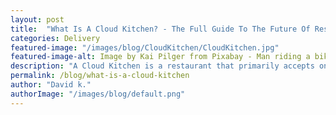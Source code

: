 ```yaml
---
layout: post
title:  "What Is A Cloud Kitchen? - The Full Guide To The Future Of Restaurant Delivery"
categories: Delivery
featured-image: "/images/blog/CloudKitchen/CloudKitchen.jpg"
featured-image-alt: Image by Kai Pilger from Pixabay - Man riding a bike
description: "A Cloud Kitchen is a restaurant that primarily accepts online and phone orders. They do not offer dine-in facilities and take advantage of cheaper premises outside the city center. They are also referred to as Dark, Shadow, Ghost, and Virtual Kitchens."
permalink: /blog/what-is-a-cloud-kitchen
author: "David k."
authorImage: "/images/blog/default.png"
---
```


<!-- <p>A Cloud Kitchen is a restaurant specifically set up to take advantage of the popularity of on demand services. Supplying their customers indirectly through online ordering apps and websites. Typically the premises are located within the delivery range of a large city, but outside the most expensive high traffic areas. This greatly reduces cost and can provide a more efficient space for creating great food. </p>

<br>
<h2>Benefits of delivery only</h2>
<br>

<p>A Cloud Kitchen should be seen as an opportunity to create a highly specialised and focused production of fresh takeaway meals. The only goal is to create food, the additional management of the front of house tasks are gone, along with staff, customers, and cleaning.</p>

<p>The kitchen is the new production line, and you can have a larger kitchen to accommodate more demand. Your chefs are in a nicer kitchen and great working environment. Order appears in their lane, and they directly pass the product to the delivery driver. The delivery is the only focus of the chef and the output can be much faster than a dual use kitchen providing in house meals as a priority.</p>

<br>
<img src="/images/blog/CloudKitchen/deliveryFood.jpg" alt="Food Delivery Truck" width="100%"/>
Photo by Caleb Oquendo from Pexels
<br>
<br>

<p>Beyond the concept of a fusion or hybrid restaurant, generally one cuisine is specialised and the front of house themed to suit that style. The front of house for a Cloud Kitchen is its online presence, this opens the possibility to provide multiple different brands on each of the online ordering apps.  For example, your company - “Killer Kitchens” has both “Killer Kitchens - Indian” and “Killer Kitchens - Chinese” as options on the app. Allowing you to cover a larger portion of the delivery market in that given area.</p>

<p>Flexibility, you have much more room to make changes to your menu, branding and processes. As all of your customer visible branding will be online it's as simple as updating, copy, and images. You may have spent thousands to re-theme your storefront before with little results, now you can iterate and even adapt based on feedback. Maybe even following the concept of A/B testing and really fine tuning what your customers react to best.</p>

<br>
<h2>Variations of Cloud Kitchens</h2>
<br>

<p>The term Cloud Kitchen may well be fairly new but the concept has been around for a long time. Pizza delivery is a very common use of the Cloud Kitchen model, Dominos have the concept perfected now and are at a scale where they can cut out the middle men online ordering services with their own apps and websites.</p>

<br>
<h4>Independant</h4>

<p>A single brand using one kitchen to provide orders around a single cuisine. They provide delivery only and do not have a front of house. The method of delivery is irrelevant, they can either use self delivery or an aggregator.</p>

<h4>Multi-Brand</h4>

<p>Multiple cuisines or brands served from a single kitchen. This is the concept described earlier under “Killer Kitchens”.  They are not limited to a single cuisine so can cover a much larger demographic of customers.</p>

<h4>Delivery App Owned</h4>

<p>Think Deliveroo, they provide the interface to your kitchen and then pick up the product and deliver it for you. The restaurant is a single cuisine style and the customer can also pick up if desired. </p>

<h4>Fully Outsourced</h4>

<p>Can be thought of as an overflow kitchen, the Cloud Kitchen buys materials and prepares a majority of the meal, it then supplies it to restaurants for finishing touches. It can then even pick up the finished result and deliver it to customers.</p>

<h4>Satellite</h4>

<p>A single Cloud Kitchen supplying multiple small satellite storefronts. This can be a great way to support high throughput in smaller premises. Think out of town kitchen preparing all the food to be finished at a pop up stall or on site van. </p>

<br>
<h2>Current market</h2>
<br>

<p>The overall hospitality market is huge, and the Cloud Kitchen sector is expected to grow to 2.63 billion more in the next six years. There is a stark difference in the way services and media are consumed when compared to ten years prior. The culture now in many countries is to prefer on demand, why go into a shop when you can have a product delivered the very next day, or push around a busy supermarket when it can all be delivered to your door. Similarly the food industry is already most of the way there in terms of the popularity of delivery services. The market has boomed and given restaurants hundreds of online services of which they can take advantage of.</p>

<p>This huge selection of services provide a never ending supply of would be customers, creating a great menu and an exceptional service will set you well on the way to success. Companies such as Delivaroo and Uber have spotted this opening in the market and are already staking their claims. Deleivaroo created a specialised branch of delivery only kitchens called Editions. Taking advantage of the data that they pull from the usage of their apps they can pinpoint cuizines missing in a given city and supply that niche.</p>

<br>
<img src="/images/blog/CloudKitchen/DeliveryMan.jpg" alt="Man on bike delivering food" width="100%"/>
Photo by Kate Trifo from Pexels
<br>
<br>

<p>Former Uber CEO Travis Kalanick has launched CloudKitchens with a $5 Billion evaluation. Which is a franchise on the delivery only model. They provide the equipment services and tools to get going quickly. A big play in the delivery only market and one sure to do well.</p>

<br>
<h2>Future of Cloud Kitchens</h2>
<br>

<p>The customers have led the way in creating a new business, their demands change how the industry works, the big players have caught on and staked their claims. The tide is still rising on this new opportunity and the lockdowns and enforcements across the world in response to Covid-19 will help reinforce the culture of ordering online.</p>

<p>UBS predicts that delivery could be cheaper than home prepared meals in the near future. Following suit to the traditional home created clothes, almost a century ago before it was less economical to buy mass prepared clothing.</p>

<p>The pressures of maintaining a storefront in a post Covid world may prove a thankless task in the future, and the allure of a Cloud Kitchen will strike many as salvation. The costs may be cheaper and some of the management will be lessened but making a great kitchen still requires all the same hard work and ingenuity as before, the best all rounders will reap the most rewards.</p> -->
